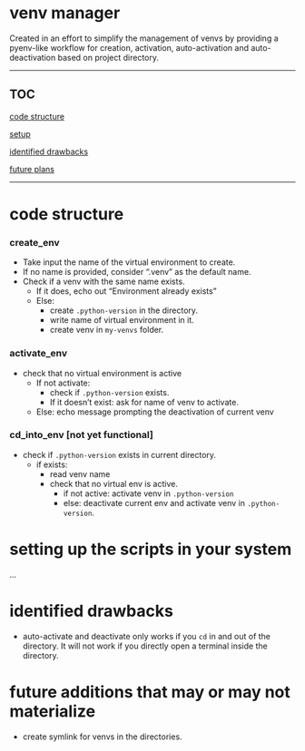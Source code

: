 # venv manager

Created in an effort to simplify the management of venvs by providing a pyenv-like workflow for creation, activation, auto-activation and auto-deactivation based on project directory. 

---

## TOC

[code structure](https://github.com/yusha-g/venv-manager?tab=readme-ov-file#create_env)

[setup](https://github.com/yusha-g/venv-manager?tab=readme-ov-file#setting-up-the-scripts-in-your-system)

[identified drawbacks](https://github.com/yusha-g/venv-manager?tab=readme-ov-file#identified-drawbacks)

[future plans](https://github.com/yusha-g/venv-manager?tab=readme-ov-file#future-additions-that-may-or-may-not-materialize)

---

# code structure

### create_env

- Take input the name of the virtual environment to create.
- If no name is provided, consider “.venv” as the default name.
- Check if a venv with the same name exists.
    - If it does, echo out “Environment already exists”
    - Else:
        - create `.python-version` in the directory.
        - write name of virtual environment in it.
        - create venv in `my-venvs` folder.

### activate_env

- check that no virtual environment is active
    - If not activate:
        - check if `.python-version` exists.
        - If it doesn’t exist: ask for name of venv to activate.
    - Else: echo message prompting the deactivation of current venv

### cd_into_env [not yet functional]

- check if `.python-version` exists in current directory.
    - if exists:
        - read venv name
        - check that no virtual env is active.
            - if not active: activate venv in `.python-version`
            - else: deactivate current env and activate venv in `.python-version`.

# setting up the scripts in your system
...
# identified drawbacks

- auto-activate and deactivate only works if you `cd` in and out of the directory. 
It will not work if you directly open a terminal inside the directory.

# future additions that may or may not materialize

- create symlink for venvs in the directories.
